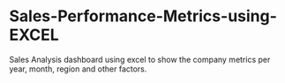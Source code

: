 # Sales-Performance-Metrics-using-EXCEL
Sales Analysis dashboard using excel to show the company metrics per year, month, region and other factors.
